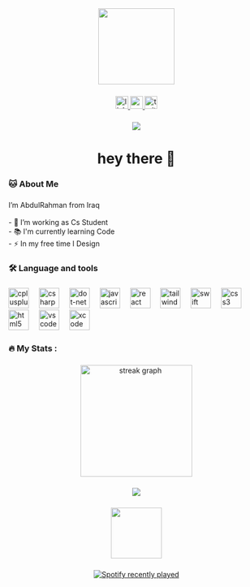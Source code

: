<div align="center">
  <img height="150" src="https://camo.githubusercontent.com/461da9eeba78218c67cde3af66f60da64f4481a5045d6fec2c44f5a7e5e79ac9/68747470733a2f2f36342e6d656469612e74756d626c722e636f6d2f33343738343235373337386365326335313637353539393135393733353737322f74756d626c725f6e643362386932674c30317365646a75746f315f3430302e67696676"  />
</div>

###

<div align="center">
  <a href="https://www.linkedin.com/in/3bduu/" target="_target">
    <img src="https://img.shields.io/static/v1?message=LinkedIn&logo=linkedin&label=&color=0077B5&logoColor=white&labelColor=&style=for-the-badge" height="25" alt="linkedin logo"  />
  </a>
  <a href="https://www.youtube.com/@MonsterKing1/videos" target="_blank">
    <img src="https://img.shields.io/static/v1?message=Youtube&logo=youtube&label=&color=FF0000&logoColor=white&labelColor=&style=for-the-badge" height="25" alt="youtube logo"  />
  </a>
  <a href="https://x.com/iw77sh" target="_blank">
    <img src="https://img.shields.io/static/v1?message=Twitter&logo=twitter&label=&color=1DA1F2&logoColor=white&labelColor=&style=for-the-badge" height="25" alt="twitter logo"  />
  </a>
</div>

###

<div align="center">
  <img src="https://visitor-badge.laobi.icu/badge?page_id=w77sh.w77sh&left_text=Mewo"  />
</div>

###

<h1 align="center">hey there 👋</h1>

###

<h3 align="left">🐱  About Me</h3>

###

<p align="left">I’m AbdulRahman from Iraq<br><br>- 🔭 I’m working as Cs Student<br>- 📚 I'm currently learning Code<br>- ⚡ In my free time I Design</p>

###

<h3 align="left">🛠 Language and tools</h3>

###

<div align="left">
  <img src="https://cdn.jsdelivr.net/gh/devicons/devicon/icons/cplusplus/cplusplus-original.svg" height="40" alt="cplusplus logo"  />
  <img width="12" />
  <img src="https://cdn.jsdelivr.net/gh/devicons/devicon/icons/csharp/csharp-original.svg" height="40" alt="csharp logo"  />
  <img width="12" />
  <img src="https://cdn.jsdelivr.net/gh/devicons/devicon/icons/dot-net/dot-net-original.svg" height="40" alt="dot-net logo"  />
  <img width="12" />
  <img src="https://cdn.jsdelivr.net/gh/devicons/devicon/icons/javascript/javascript-original.svg" height="40" alt="javascript logo"  />
  <img width="12" />
  <img src="https://cdn.jsdelivr.net/gh/devicons/devicon/icons/react/react-original.svg" height="40" alt="react logo"  />
  <img width="12" />
  <img src="https://cdn.jsdelivr.net/gh/devicons/devicon/icons/tailwindcss/tailwindcss-original-wordmark.svg" height="40" alt="tailwindcss logo"  />
  <img width="12" />
  <img src="https://cdn.jsdelivr.net/gh/devicons/devicon/icons/swift/swift-original.svg" height="40" alt="swift logo"  />
  <img width="12" />
  <img src="https://cdn.jsdelivr.net/gh/devicons/devicon/icons/css3/css3-original.svg" height="40" alt="css3 logo"  />
  <img width="12" />
  <img src="https://cdn.jsdelivr.net/gh/devicons/devicon/icons/html5/html5-original.svg" height="40" alt="html5 logo"  />
  <img width="12" />
  <img src="https://cdn.jsdelivr.net/gh/devicons/devicon/icons/vscode/vscode-original.svg" height="40" alt="vscode logo"  />
  <img width="12" />
  <img src="https://cdn.jsdelivr.net/gh/devicons/devicon/icons/xcode/xcode-original.svg" height="40" alt="xcode logo"  />
</div>

###

<h3 align="left">🔥   My Stats :</h3>

###

<div align="center">
  <img src="https://streak-stats.demolab.com?user=w77sh&locale=en&mode=daily&theme=dark&hide_border=false&border_radius=5&order=3" height="220" alt="streak graph"  />
</div>

###

<div align="center">
  <img src="https://profile-counter.glitch.me/w77sh/count.svg?"  />
</div>

###

<div align="center">
  <img height="100" src="https://camo.githubusercontent.com/3da23ac30fe103ca12f619351306a9160c896deb29a89a64dbcf14f0afb7fe39/68747470733a2f2f656d6f6a69732e736c61636b6d6f6a69732e636f6d2f656d6f6a69732f696d616765732f313632313032343339342f33393039322f6361742d726f6c6c2e6769663f31363231303234333934"  />
</div>

###

<div align="center">
  <a href="https://open.spotify.com/user/02mmixud7bx0dztuvkmjwuvfv">
    <img src="https://spotify-recently-played-readme.vercel.app/api?user=02mmixud7bx0dztuvkmjwuvfv&count=5&unique=false" alt="Spotify recently played"  />
  </a>
</div>

###
